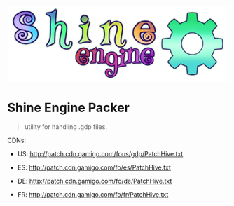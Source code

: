 ![](shine.png)
# Shine Engine Packer

> utility for handling .gdp files.

CDNs: 

* US: http://patch.cdn.gamigo.com/fous/gdp/PatchHive.txt

* ES: http://patch.cdn.gamigo.com/fo/es/PatchHive.txt

* DE: http://patch.cdn.gamigo.com/fo/de/PatchHive.txt

* FR: http://patch.cdn.gamigo.com/fo/fr/PatchHive.txt

  